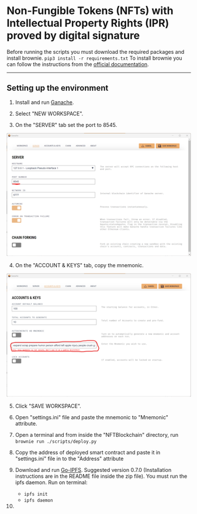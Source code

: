 # Non-Fungible Tokens (NFTs) with Intellectual Property Rights (IPR) proved by digital signature

Before running the scripts you must download the required packages and install brownie.
<code>pip3 install -r requirements.txt</code>
To install brownie you can follow the instructions from the [official documentation](https://eth-brownie.readthedocs.io/en/stable/install.html).

---

## Setting up the environment

1. Install and run [Ganache](https://trufflesuite.com/ganache/).

2. Select "NEW WORKSPACE".

3. On the "SERVER" tab set the port to 8545.
<img src="./sources/servertab.png" width="600"/>

4. On the "ACCOUNT & KEYS" tab, copy the mnemonic.
<img src="./sources/mnemonictab.png" width="600"/>

5. Click "SAVE WORKSPACE".

6. Open "settings.ini" file and paste the mnemonic to "Mnemonic" attribute.

7. Open a terminal and from inside the "NFTBlockchain" directory,
    run <code>brownie run ./scripts/deploy.py</code>

8. Copy the address of deployed smart contract and paste it in "settings.ini" file in to the "Address" attribute

9. Download and run [Go-IPFS](https://github.com/ipfs/kubo/releases?page=4). Suggested version 0.7.0 (Installation instructions are in the README file inside the zip file).
You must run the ipfs daemon. Run on terminal:
    - <code>ipfs init</code>
    - <code>ipfs daemon</code>

10. 